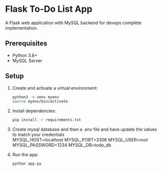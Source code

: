 # Flask To-Do List App

A Flask web application with MySQL backend for devops complete implementation.
## Prerequisites
- Python 3.8+
- MySQL Server

## Setup
1. Create and activate a virtual environment:
   ```bash
   python3 -m venv myenv
   source myenv/bin/activate

2. Install dependencies:
    ```bash
    pip install -r requirements.txt

3. Create mysql database and then a .env file and have update the values to match your credentials      
    MYSQL_HOST=localhost
    MYSQL_PORT=3306
    MYSQL_USER=root
    MYSQL_PASSWORD=1234
    MYSQL_DB=todo_db 


4. Run the app:
    ```bash
    python app.py
